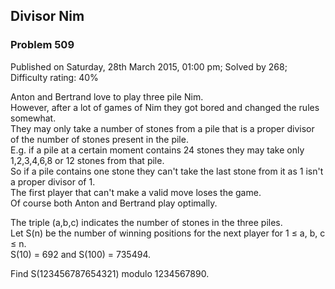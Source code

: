Divisor Nim
-----------

### Problem 509

Published on Saturday, 28th March 2015, 01:00 pm; Solved by 268;
Difficulty rating: 40%

Anton and Bertrand love to play three pile Nim.\
 However, after a lot of games of Nim they got bored and changed the
rules somewhat.\
 They may only take a number of stones from a pile that is a proper
divisor of the number of stones present in the pile.\
 E.g. if a pile at a certain moment contains 24 stones they may take
only 1,2,3,4,6,8 or 12 stones from that pile.\
 So if a pile contains one stone they can't take the last stone from it
as 1 isn't a proper divisor of 1.\
 The first player that can't make a valid move loses the game.\
 Of course both Anton and Bertrand play optimally.

The triple (a,b,c) indicates the number of stones in the three piles.\
 Let S(n) be the number of winning positions for the next player for 1 ≤
a, b, c ≤ n.\
S(10) = 692 and S(100) = 735494.

Find S(123456787654321) modulo 1234567890.
